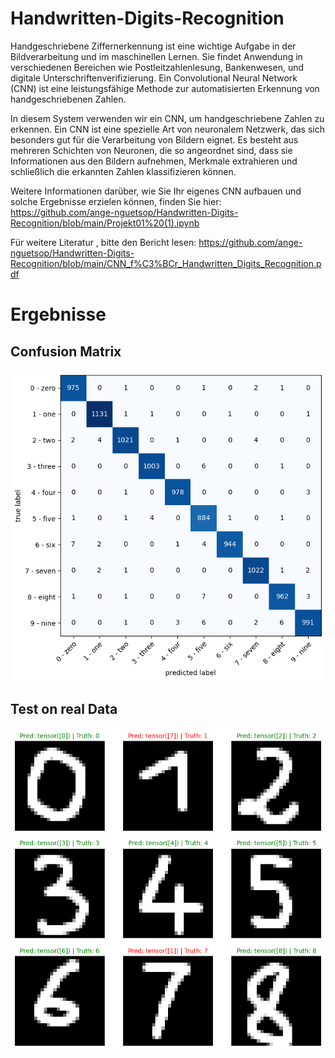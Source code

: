 # Handwritten-Digits-Recognition

Handgeschriebene Ziffernerkennung ist eine wichtige Aufgabe in der Bildverarbeitung und im maschinellen Lernen. Sie findet Anwendung in verschiedenen Bereichen wie Postleitzahlenlesung, Bankenwesen, und digitale Unterschriftenverifizierung. Ein Convolutional Neural Network (CNN) ist eine leistungsfähige Methode zur automatisierten Erkennung von handgeschriebenen Zahlen.

In diesem System verwenden wir ein CNN, um handgeschriebene Zahlen zu erkennen. Ein CNN ist eine spezielle Art von neuronalem Netzwerk, das sich besonders gut für die Verarbeitung von Bildern eignet. Es besteht aus mehreren Schichten von Neuronen, die so angeordnet sind, dass sie Informationen aus den Bildern aufnehmen, Merkmale extrahieren und schließlich die erkannten Zahlen klassifizieren können.

Weitere Informationen darüber, wie Sie Ihr eigenes CNN aufbauen und solche Ergebnisse erzielen können, finden Sie hier:
https://github.com/ange-nguetsop/Handwritten-Digits-Recognition/blob/main/Projekt01%20(1).ipynb

Für weitere Literatur , bitte den Bericht lesen: https://github.com/ange-nguetsop/Handwritten-Digits-Recognition/blob/main/CNN_f%C3%BCr_Handwritten_Digits_Recognition.pdf

# Ergebnisse
## Confusion Matrix
 ![Alt](https://github.com/ange-nguetsop/Handwritten-Digits-Recognition/blob/main/ConMatrixMNIST.png)

## Test on real Data
 ![Alt](https://github.com/ange-nguetsop/Handwritten-Digits-Recognition/blob/main/TestDataMNIST.png)
